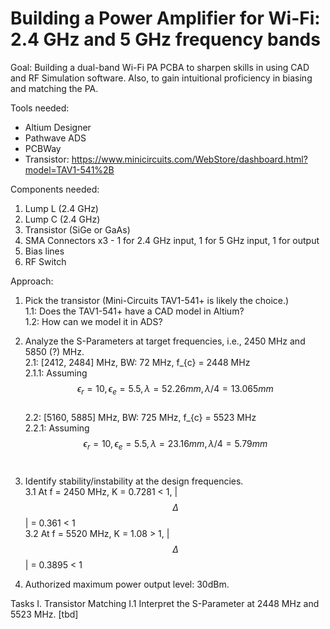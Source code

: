 # Building a Power Amplifier for Wi-Fi: 2.4 GHz and 5 GHz frequency bands

Goal: Building a dual-band Wi-Fi PA PCBA to sharpen skills in using CAD and RF Simulation software. Also, to gain intuitional proficiency in biasing and matching the PA. 

Tools needed: 
- Altium Designer
- Pathwave ADS
- PCBWay
- Transistor: https://www.minicircuits.com/WebStore/dashboard.html?model=TAV1-541%2B

Components needed:
1. Lump L (2.4 GHz)
2. Lump C (2.4 GHz)
3. Transistor (SiGe or GaAs)
4. SMA Connectors x3 - 1 for 2.4 GHz input, 1 for 5 GHz input, 1 for output
5. Bias lines
6. RF Switch

Approach: 
1. Pick the transistor (Mini-Circuits TAV1-541+ is likely the choice.) <br>
   1.1: Does the TAV1-541+ have a CAD model in Altium? <br>
   1.2: How can we model it in ADS? <br>

2. Analyze the S-Parameters at target frequencies, i.e., 2450 MHz and 5850 (?) MHz. <br> 
2.1: [2412, 2484] MHz, BW: 72 MHz, f_{c} = 2448 MHz <br>
   2.1.1: Assuming $$\epsilon_{r} = 10, \epsilon_{e} = 5.5, \lambda = 52.26 mm, \lambda/4 = 13.065 mm $$ <br>
2.2: [5160, 5885] MHz, BW: 725 MHz, f_{c} = 5523 MHz <br>
   2.2.1: Assuming $$\epsilon_{r} = 10, \epsilon_{e} = 5.5, \lambda = 23.16 mm, \lambda/4 = 5.79 mm $$ <br>

3. Identify stability/instability at the design frequencies. <br>
   3.1 At f = 2450 MHz, K = 0.7281 < 1, |$$\Delta$$| = 0.361 < 1 <br>
   3.2 At f = 5520 MHz, K = 1.08 > 1, |$$\Delta$$| = 0.3895 < 1 <br>
   

0. Authorized maximum power output level: 30dBm. 

Tasks
I. Transistor Matching
I.1 Interpret the S-Parameter at 2448 MHz and 5523 MHz. 
[tbd]
